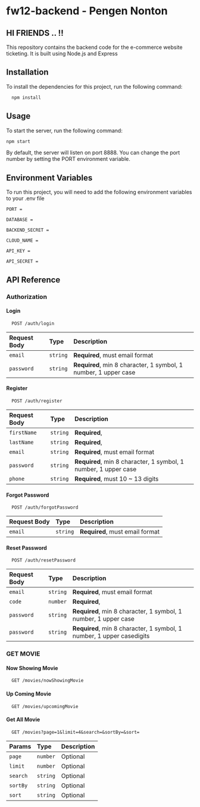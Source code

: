 
# fw12-backend - Pengen Nonton


## HI FRIENDS .. !!


This repository contains the backend code for the e-commerce website ticketing. It is built using Node.js and Express


## Installation

To install the dependencies for this project, run the following command:

```bash
  npm install
```
    
## Usage
To start the server, run the following command:

```bash
npm start
```

By default, the server will listen on port 8888. You can change the port number by setting the PORT environment variable.
## Environment Variables

To run this project, you will need to add the following environment variables to your .env file


`PORT =`

`DATABASE =`

`BACKEND_SECRET =`

`CLOUD_NAME =`

`API_KEY =`

`API_SECRET =`
## API Reference

### Authorization

#### Login

```http
  POST /auth/login
```

| Request Body | Type  | Description                |
| :-------- | :------- | :------------------------- |
| `email` | `string` | **Required**, must email format|
| `password` | `string` | **Required**, min 8 character, 1 symbol, 1 number, 1 upper case

#### Register

```http
  POST /auth/register
```

| Request Body | Type  | Description                |
| :-------- | :------- | :------------------------- |
| `firstName` | `string` | **Required**, |
| `lastName` | `string` | **Required**, |
| `email` | `string` | **Required**, must email format|
| `password` | `string` | **Required**, min 8 character, 1 symbol, 1 number, 1 upper case
| `phone` | `string` | **Required**, must 10 ~ 13 digits |

#### Forgot Password

```http
  POST /auth/forgotPassword
```

| Request Body | Type  | Description                |
| :-------- | :------- | :------------------------- |
| `email` | `string` | **Required**, must email format|

#### Reset Password

```http
  POST /auth/resetPassword
```

| Request Body | Type  | Description                |
| :-------- | :------- | :------------------------- |
| `email` | `string` | **Required**, must email format|
| `code` | `number` | **Required**,|
| `password` | `string` | **Required**, min 8 character, 1 symbol, 1 number, 1 upper case
| `password` | `string` | **Required**, min 8 character, 1 symbol, 1 number, 1 upper casedigits |

### GET MOVIE

#### Now Showing Movie

```http
  GET /movies/nowShowingMovie
```

#### Up Coming Movie

```http
  GET /movies/upcomingMovie
```

#### Get All Movie

```http
  GET /movies?page=1&limit=4&search=&sortBy=&sort=
```

| Params | Type  | Description                |
| :-------- | :------- | :------------------------- |
| `page` | `number` | Optional |
| `limit` | `number` | Optional |
| `search` | `string` | Optional |
| `sortBy` | `string` | Optional |
| `sort` | `string` | Optional |
